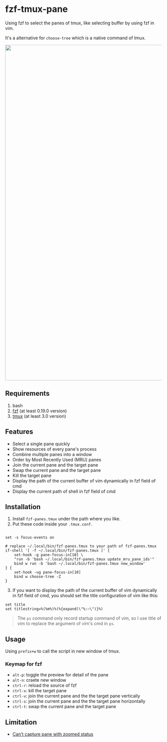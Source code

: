 # fzf-tmux-pane

Using fzf to select the panes of tmux, like selecting buffer by using fzf in vim.

It's a alternative for `choose-tree` which is a native command of tmux.

<p align="center">
  <img width="1080px" src="https://user-images.githubusercontent.com/17562139/75963942-568e6500-5f01-11ea-8b9c-b14ca9f50dc1.gif">
</p>

## Requirements

1. bash
2. [fzf](https://github.com/junegunn/fzf) (at least 0.19.0 version)
3. [tmux](https://github.com/tmux/tmux) (at least 3.0 version)

## Features

* Select a single pane quickly
* Show resources of every pane's process
* Combine multiple panes into a window
* Order by Most Recently Used (MRU) panes
* Join the current pane and the target pane
* Swap the current pane and the target pane
* Kill the target pane
* Display the path of the current buffer of vim dynamically in fzf field of cmd
* Display the current path of shell in fzf field of cmd

## Installation

1. Install `fzf-panes.tmux` under the path where you like.
2. Put these code inside your `.tmux.conf`.

```tmux

set -s focus-events on

# replace ~/.local/bin/fzf-panes.tmux to your path of fzf-panes.tmux
if-shell '[ -f ~/.local/bin/fzf-panes.tmux ]' {
    set-hook -g pane-focus-in[10] \
    "run -b 'bash ~/.local/bin/fzf-panes.tmux update_mru_pane_ids'"
    bind w run -b 'bash ~/.local/bin/fzf-panes.tmux new_window'
} {
    set-hook -ug pane-focus-in[10]
    bind w choose-tree -Z
}
```

3. If you want to display the path of the current buffer of vim dynamically in fzf field of cmd, you should set the title configuration of vim like this:
```vim
set title
set titlestring=%(%m%)%(%{expand(\"%:~\")}%)
```

> The `ps` command only record startup command of vim, so I use title of vim to replace the argument of vim's cmd in `ps`.

## Usage

Using `prefix+w` to call the script in new window of tmux.

### Keymap for fzf

- `alt-p`: toggle the preview for detail of the pane
- `alt-n`: craete new window
- `ctrl-r`: reload the source of fzf
- `ctrl-x`: kill the target pane
- `ctrl-v`: join the current pane and the the target pane vertically
- `ctrl-s`: join the current pane and the the target pane horizontally
- `ctrl-t`: swap the current pane and the target pane

## Limitation

- [Can't capture pane with zoomed status](https://github.com/tmux/tmux/issues/2092)
